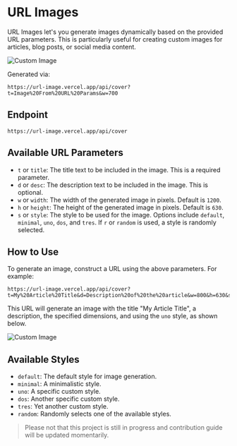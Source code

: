 # URL Images

URL Images let's you generate images dynamically based on the provided URL parameters. This is particularly useful for creating custom images for articles, blog posts, or social media content.

![Custom Image](https://url-image.vercel.app/api/cover?t=Image%20From%20URL%20Params&w=700)

Generated via:

```text
https://url-image.vercel.app/api/cover?t=Image%20From%20URL%20Params&w=700
```

## Endpoint

```text
https://url-image.vercel.app/api/cover
```

## Available URL Parameters

- `t` or `title`: The title text to be included in the image. This is a required parameter.
- `d` or `desc`: The description text to be included in the image. This is optional.
- `w` or `width`: The width of the generated image in pixels. Default is `1200`.
- `h` or `height`: The height of the generated image in pixels. Default is `630`.
- `s` or `style`: The style to be used for the image. Options include `default`, `minimal`, `uno`, `dos`, and `tres`. If `r` or `random` is used, a style is randomly selected.

## How to Use

To generate an image, construct a URL using the above parameters. For example:

```text
https://url-image.vercel.app/api/cover?t=My%20Article%20Title&d=Description%20of%20the%20article&w=800&h=630&s=uno
```

This URL will generate an image with the title "My Article Title", a description, the specified dimensions, and using the `uno` style, as shown below.

![Custom Image](https://url-image.vercel.app/api/cover?t=My%20Article%20Title&d=Description%20of%20the%20article&w=800&h=630&s=uno)

## Available Styles

- `default`: The default style for image generation.
- `minimal`: A minimalistic style.
- `uno`: A specific custom style.
- `dos`: Another specific custom style.
- `tres`: Yet another custom style.
- `random`: Randomly selects one of the available styles.

> Please not that this project is still in progress and contribution guide will be updated momentarily.
